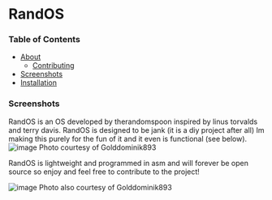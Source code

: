 # RandOS

### Table of Contents

* [About](#about)
  - [Contributing](#contribution)
* [Screenshots](#screenshots)
* [Installation](#installation)

### Screenshots

RandOS is an OS developed by therandomspoon inspired by linus torvalds and terry davis. RandOS is designed to be jank (it is a diy project after all) Im making this purely for the fun of it and it even is functional (see below). 
![image](https://github.com/therandomspoon/RandOS/assets/107148755/df4600b8-825d-443a-8fe7-564b7770776f)
Photo courtesy of Golddominik893

RandOS is lightweight and programmed in asm and will forever be open source so enjoy and feel free to contribute to the project!

![image](https://github.com/therandomspoon/RandOS/assets/107148755/10f79f38-281b-4690-8d9d-03b534aa7382)
Photo also courtesy of Golddominik893
